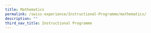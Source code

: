 ```yaml
---
title: Mathematics
permalink: /swiss-experience/Instructional-Programme/mathematics/
description: ""
third_nav_title: Instructional Programme
---
```


